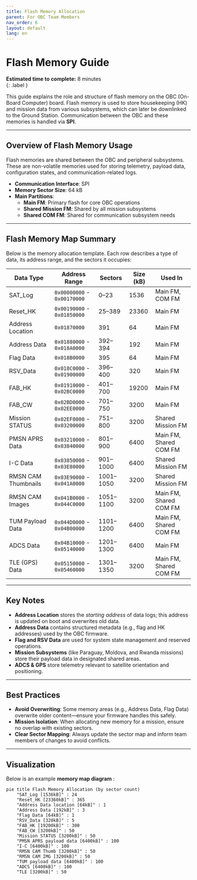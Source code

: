 ```yaml
---
title: Flash Memory Allocation
parent: For OBC Team Members
nav_order: 6
layout: default
lang: en
---
```


# Flash Memory Guide
**Estimated time to complete:** 8 minutes  
{: .label }

This guide explains the role and structure of flash memory on the OBC (On-Board Computer) board. Flash memory is used to store housekeeping (HK) and mission data from various subsystems, which can later be downlinked to the Ground Station. Communication between the OBC and these memories is handled via **SPI**.

---

## Overview of Flash Memory Usage

Flash memories are shared between the OBC and peripheral subsystems. These are non-volatile memories used for storing telemetry, payload data, configuration states, and communication-related logs.

- **Communication Interface**: SPI
- **Memory Sector Size**: 64 kB
- **Main Partitions**:  
  - **Main FM**: Primary flash for core OBC operations  
  - **Shared Mission FM**: Shared by all mission subsystems  
  - **Shared COM FM**: Shared for communication subsystem needs  

---

## Flash Memory Map Summary

Below is the memory allocation template. Each row describes a type of data, its address range, and the sectors it occupies:

| Data Type             | Address Range       | Sectors | Size (kB) | Used In                |
|----------------------|---------------------|---------|-----------|------------------------|
| SAT_Log              | `0x00000000` - `0x00170000` | 0–23   | 1536      | Main FM, COM FM        |
| Reset_HK             | `0x00190000` - `0x01850000` | 25–389 | 23360     | Main FM                |
| Address Location     | `0x01870000`         | 391     | 64        | Main FM                |
| Address Data         | `0x01880000` - `0x018A0000` | 392–394 | 192      | Main FM                |
| Flag Data            | `0x018B0000`         | 395     | 64        | Main FM                |
| RSV_Data             | `0x018C0000` - `0x01900000` | 396–400 | 320      | Main FM                |
| FAB_HK               | `0x01910000` - `0x02BC0000` | 401–700 | 19200     | Main FM                |
| FAB_CW               | `0x02BD0000` - `0x02EE0000` | 701–750 | 3200      | Main FM                |
| Mission STATUS       | `0x02EF0000` - `0x03200000` | 751–800 | 3200      | Shared Mission FM      |
| PMSN APRS Data       | `0x03210000` - `0x03840000` | 801–900 | 6400      | Main FM, Shared COM FM |
| I-C Data             | `0x03850000` - `0x03E80000` | 901–1000| 6400      | Shared Mission FM      |
| RMSN CAM Thumbnails  | `0x03E90000` - `0x041A0000` | 1001–1050| 3200      | Shared Mission FM      |
| RMSN CAM Images      | `0x041B0000` - `0x044C0000` | 1051–1100| 3200      | Main FM, Shared COM FM |
| TUM Payload Data     | `0x044D0000` - `0x04B00000` | 1101–1200| 6400      | Main FM, Shared COM FM |
| ADCS Data            | `0x04B10000` - `0x05140000` | 1201–1300| 6400      | Main FM                |
| TLE (GPS) Data       | `0x05150000` - `0x05460000` | 1301–1350| 3200      | Main FM, Shared COM FM |

---

## Key Notes

- **Address Location** stores the *starting address* of data logs; this address is updated on boot and overwrites old data.
- **Address Data** contains structured metadata (e.g., flag and HK addresses) used by the OBC firmware.
- **Flag and RSV Data** are used for system state management and reserved operations.
- **Mission Subsystems** (like Paraguay, Moldova, and Rwanda missions) store their payload data in designated shared areas.
- **ADCS & GPS** store telemetry relevant to satellite orientation and positioning.

---

## Best Practices

- **Avoid Overwriting**: Some memory areas (e.g., Address Data, Flag Data) overwrite older content—ensure your firmware handles this safely.
- **Mission Isolation**: When allocating new memory for a mission, ensure no overlap with existing sectors.
- **Clear Sector Mapping**: Always update the sector map and inform team members of changes to avoid conflicts.

---

## Visualization 

Below is an example **memory map diagram** :

<style>
  .mermaid .pieChart text {
    fill: white !important;
  }
</style>

```mermaid
pie title Flash Memory Allocation (by sector count)
    "SAT_Log [1536kB]" : 24
    "Reset_HK [23360kB]" : 365
    "Address Data location [64kB]" : 1
    "Address Data [192kB]" : 3
    "Flag Data [64kB]" : 1
    "RSV_Data [320kB]" : 5
    "FAB_HK [19200kB]" : 300
    "FAB_CW [3200kB]" : 50
    "Mission STATUS [3200kB]" : 50
    "PMSN APRS payload data [6400kB]" : 100
    "I-C [6400kB]" : 100
    "RMSN CAM Thumb [3200kB]" : 50
    "RMSN CAM IMG [3200kB]" : 50
    "TUM payload data [6400kB]" : 100
    "ADCS [6400kB]" : 100
    "TLE [3200kB]" : 50
```
